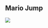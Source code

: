 ## Mario Jump

<img align="center" src="https://cdn.discordapp.com/attachments/906609410472804415/1030645519149715486/unknown.png" >
